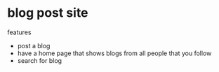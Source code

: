 # blog post site

features

- post a blog
- have a home page that shows blogs from all people that you follow
- search for blog

